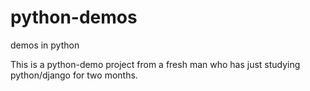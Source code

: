 # python-demos
demos in python

This is a python-demo project from a fresh man who has just studying python/django for two months.
